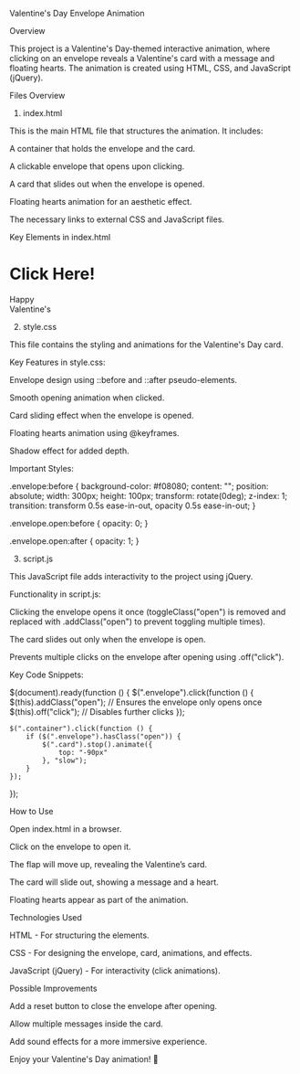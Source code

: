 Valentine's Day Envelope Animation

Overview

This project is a Valentine's Day-themed interactive animation, where clicking on an envelope reveals a Valentine's card with a message and floating hearts. The animation is created using HTML, CSS, and JavaScript (jQuery).

Files Overview

1. index.html

This is the main HTML file that structures the animation. It includes:

A container that holds the envelope and the card.

A clickable envelope that opens upon clicking.

A card that slides out when the envelope is opened.

Floating hearts animation for an aesthetic effect.

The necessary links to external CSS and JavaScript files.

Key Elements in index.html

<h1>Click Here!</h1>
<div class="container">  
    <div class="valentines">
        <div class="envelope"></div>
        <div class="front"></div>
        <div class="open"></div>
        <div class="card">
            <div class="text">Happy<br>Valentine's</div>
            <div class="heart"></div>
        </div>
        <div class="hearts">
            <div class="one"></div>
            <div class="two"></div>
            <div class="three"></div>
            <div class="four"></div>
            <div class="five"></div>
        </div>
    </div>
</div>
<div class="shadow"></div>

2. style.css

This file contains the styling and animations for the Valentine's Day card.

Key Features in style.css:

Envelope design using ::before and ::after pseudo-elements.

Smooth opening animation when clicked.

Card sliding effect when the envelope is opened.

Floating hearts animation using @keyframes.

Shadow effect for added depth.

Important Styles:

.envelope:before {
    background-color: #f08080;
    content: "";
    position: absolute;
    width: 300px;
    height: 100px;
    transform: rotate(0deg);
    z-index: 1;
    transition: transform 0.5s ease-in-out, opacity 0.5s ease-in-out;
}

.envelope.open:before {
    opacity: 0;
}

.envelope.open:after {
    opacity: 1;
}

3. script.js

This JavaScript file adds interactivity to the project using jQuery.

Functionality in script.js:

Clicking the envelope opens it once (toggleClass("open") is removed and replaced with .addClass("open") to prevent toggling multiple times).

The card slides out only when the envelope is open.

Prevents multiple clicks on the envelope after opening using .off("click").

Key Code Snippets:

$(document).ready(function () {
    $(".envelope").click(function () {
        $(this).addClass("open"); // Ensures the envelope only opens once
        $(this).off("click"); // Disables further clicks
    });

    $(".container").click(function () {
        if ($(".envelope").hasClass("open")) {
            $(".card").stop().animate({
                top: "-90px"
            }, "slow");
        }
    });
});

How to Use

Open index.html in a browser.

Click on the envelope to open it.

The flap will move up, revealing the Valentine’s card.

The card will slide out, showing a message and a heart.

Floating hearts appear as part of the animation.

Technologies Used

HTML - For structuring the elements.

CSS - For designing the envelope, card, animations, and effects.

JavaScript (jQuery) - For interactivity (click animations).

Possible Improvements

Add a reset button to close the envelope after opening.

Allow multiple messages inside the card.

Add sound effects for a more immersive experience.

Enjoy your Valentine's Day animation! 💖

